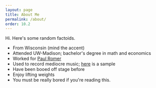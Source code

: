 ```yaml
---
layout: page
title: About Me
permalink: /about/
order: 10.2
---
```


Hi. Here's some random factoids.

* From Wisconsin (mind the accent)
* Attended UW-Madison; bachelor's degree in math and economics
* Worked for [Paul Romer](https://en.wikipedia.org/wiki/Paul_Romer)
* Used to record mediocre music; [here](https://www.youtube.com/watch?v=a8SugaNcU98) is a sample
* Have been booed off stage before
* Enjoy lifting weights
* You must be really bored if you're reading this.
